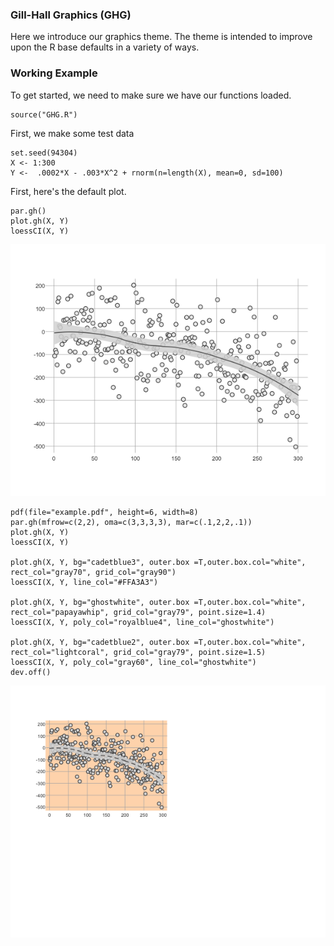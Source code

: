 ### Gill-Hall Graphics (GHG)

Here we introduce our graphics theme.  The theme is intended to improve upon the R base defaults in a variety of ways.

### Working Example

To get started, we need to make sure we have our functions loaded.

```{r}
source("GHG.R")
```

First, we make some test data

```{r}
set.seed(94304)
X <- 1:300
Y <-  .0002*X - .003*X^2 + rnorm(n=length(X), mean=0, sd=100)
```

First, here's the default plot.

```{r}
par.gh()
plot.gh(X, Y)
loessCI(X, Y)
```

![Example0](example_main.png)

```{r}
pdf(file="example.pdf", height=6, width=8)
par.gh(mfrow=c(2,2), oma=c(3,3,3,3), mar=c(.1,2,2,.1))
plot.gh(X, Y)
loessCI(X, Y)

plot.gh(X, Y, bg="cadetblue3", outer.box =T,outer.box.col="white", rect_col="gray70", grid_col="gray90")
loessCI(X, Y, line_col="#FFA3A3")

plot.gh(X, Y, bg="ghostwhite", outer.box =T,outer.box.col="white", rect_col="papayawhip", grid_col="gray79", point.size=1.4)
loessCI(X, Y, poly_col="royalblue4", line_col="ghostwhite")

plot.gh(X, Y, bg="cadetblue2", outer.box =T,outer.box.col="white", rect_col="lightcoral", grid_col="gray79", point.size=1.5)
loessCI(X, Y, poly_col="gray60", line_col="ghostwhite")
dev.off()
```

![Example](example.png)

